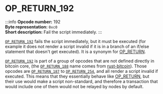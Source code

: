 # OP_RETURN_192
:::info
**Opcode number:** 192  
**Byte representation:** `0xc0`  
**Short description:** Fail the script immediately.
:::

[`OP_RETURN_192`](./OP_RETURN_192.md) fails the script immediately, but it must be executed (for example it does not render a script invalid if it is in a branch of an if/else statement that doesn't get executed). It is a synonym for [OP_RETURN](./OP_RETURN.md).

[`OP_RETURN_192`](./OP_RETURN_192.md) is part of a group of opcodes that are not defined directly in bitcoin core, (the [`OP_RETURN_188`](./OP_RETURN_188.md) name comes from [rust-bitcoin](https://docs.rs/bitcoin/latest/src/bitcoin/blockdata/opcodes.rs.html)). Those opcodes are [`OP_RETURN_187`](./OP_RETURN_187.md) to [`OP_RETURN_254`](./OP_RETURN_254.md), and all render a script invalid if executed. This means that they essentially behave like [OP_RETURN](./OP_RETURN.md), but their use would make a script non-standard, and therefore a transaction that would include one of them would not be relayed by nodes by default.
